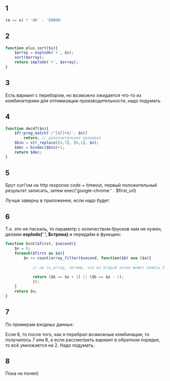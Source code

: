 ## 1

```js
(m == n) ? 'OK' : 'ERROR'
```

## 2

```php
function plus_sort($s){
	$array = explode('+', $s);
	sort($array);
	return implode('+', $array);
}
```

## 3

Есть вариант с перебором, но возможно ожидается что-то из комбинаторики для оптимизации производительности, надо подумать

## 4

```php
function dec47($n){
	if(!preg_match('/^[47]+$/', $n))
		return; // дополнительная проверка
	$bin = str_replace([4,7], [0,1], $n);
	$dec = bindec($bin)+1;
    return $dec;
}
```

## 5

Брут curl'ом на http response code + timeout, первый положительный результат записать, затем exec('google-chrome ' . $first_url) 

Лучше заверну в приложение, если надо будет

## 6

Т.к. это не паскаль, то параметр с количеством брусков нам не нужен, делаем **explode(' ', $строка)** и передаём в функцию:

```php
function bcnt($first, $second){
    $n = 0;
    foreach($first as $a){
        $n += count(array_filter($second, function($b) use ($a){
        
            // не in_array, потому, что во второй кучке может лежать 2 одинаковых по длине бруска
            
            return ($b == $a + 1) || ($b == $a - 1);
            });
    }
    return $n;
}
```

## 7

По примерам входных данных:

Если 6, то после того, как я перебрал возможные комбинации, то получилось 7 или 8, а если рассмотреть вариант в обратном порядке, то всё умножается на 2. Надо подумать.

## 8 

Пока не понял)


